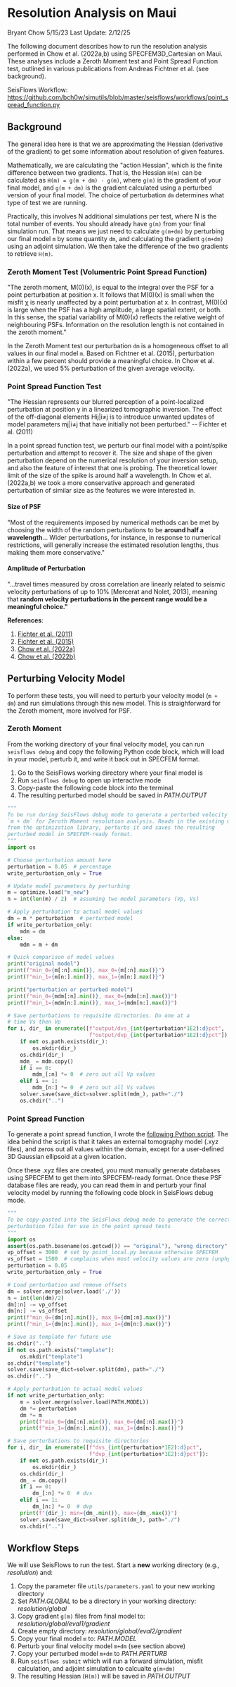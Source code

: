 # Resolution Analysis on Maui

Bryant Chow 
5/15/23
Last Update: 2/12/25

The following document describes how to run the resolution analysis performed in Chow et al. (2022a,b) 
using SPECFEM3D_Cartesian on Maui. These analyses include a Zeroth Moment test and Point Spread
Function test, outlined in various publications from Andreas Fichtner et al. (see background).

SeisFlows Workflow: https://github.com/bch0w/simutils/blob/master/seisflows/workflows/point_spread_function.py

## Background

The general idea here is that we are approximating the Hessian (derivative of the gradient) to get
some information about resolution of given features.

Mathematically, we are calculating the "action Hessian", which is the finite difference between two
gradients. That is, the Hessian `H(m)` can be calculated as `H(m) = g(m + dm) - g(m)`, where `g(m)`
is the gradient of your final model, and `g(m + dm)` is the gradient calculated using a perturbed
version of your final model. The choice of perturbation `dm` determines what type of test we 
are running.

Practically, this involves N additional simulations per test, where N is the total number of events. 
You should already have `g(m)` from your final simulation run. That means we just need to 
calculate `g(m+dm)` by perturbing our final model `m` by some quantity `dm`, and calculating the gradient 
`g(m+dm)` using an adjoint simulation. We then take the difference of the two gradients to retrieve `H(m)`.

### Zeroth Moment Test (Volumentric Point Spread Function)

"The zeroth moment, M(0)(x), is equal to the integral over the PSF for a point perturbation at position x. 
It follows that M(0)(x) is small when the misfit χ is nearly unaffected by a point perturbation at x. In 
contrast, M(0)(x) is large when the PSF has a high amplitude, a large spatial extent, or both. In this sense, 
the spatial variability of M(0)(x) reflects the relative weight of neighbouring PSFs. Information on the 
resolution length is not contained in the zeroth moment."

In the Zeroth Moment test our perturbation `dm` is a homogeneous offset to all values in our final model `m`.
Based on Fichtner et al. (2015), perturbation within a few percent should provide a meaningful choice. In
Chow et al. (2022a), we used 5\% perturbation of the given average velocity.

### Point Spread Function Test

"The Hessian represents our blurred perception of a point-localized perturbation at position 
y in a linearized tomographic inversion. The effect of the off-diagonal elements Hij|i≠j is 
to introduce unwanted updates of model parameters mj|i≠j that have initially not been perturbed." 
-- Fichter et al. (2011)

In a point spread function test, we perturb our final model with a point/spike perturbation and attempt
to recover it. The size and shape of the given perturbation depend on the numerical resolution of
your inversion setup, and also the feature of interest that one is probing. The theoretical lower limit 
of the size of the spike is around half a wavelength. In Chow et al. (2022a,b) we took a more conservative 
approach and generated perturbation of similar size as the features we were interested in.


#### Size of PSF 
"Most of the requirements imposed by numerical methods can be met by choosing the width of the random 
perturbations to be **around half a wavelength**... Wider perturbations, for instance, in response to numerical 
restrictions, will generally increase the estimated resolution lengths, thus making them more conservative." 

#### Amplitude of Perturbation
"...travel times measured by cross correlation are linearly related to seismic velocity 
perturbations of up to 10% [Mercerat and Nolet, 2013], meaning that **random velocity perturbations in the percent range 
would be a meaningful choice."** 

**References**:
1. [Fichter et al. (2011)](https://academic.oup.com/gji/article/187/3/1604/616815)
2. [Fichter et al. (2015)](https://agupubs.onlinelibrary.wiley.com/doi/full/10.1002/2015JB012106)
3. [Chow et al. (2022a)](https://agupubs.onlinelibrary.wiley.com/doi/10.1029/2021JB022865)
4. [Chow et al. (2022b)](https://agupubs.onlinelibrary.wiley.com/doi/10.1029/2021JB022866)

## Perturbing Velocity Model

To perform these tests, you will need to perturb your velocity model (`m + dm`) and run simulations through this new 
model. This is straighforward for the Zeroth moment, more involved for PSF.

### Zeroth Moment

From the working directory of your final velocity model, you can run `seisflows debug` and copy the following
Python code block, which will load in your model, perturb it, and write it back out in SPECFEM format.

1. Go to the SeisFlows working directory where your final model is
2. Run `seisflows debug` to open up interactive mode
3. Copy-paste the following code block into the terminal
4. The resulting perturbed model should be saved in *PATH.OUTPUT*

```python
"""
To be run during SeisFlows debug mode to generate a perturbed velocity model
`m + dm` for Zeroth Moment resolution analysis. Reads in the existing model
from the optimization library, perturbs it and saves the resulting 
perturbed model in SPECFEM-ready format.
"""
import os

# Choose perturbation amount here
perturbation = 0.05  # percentage
write_perturbation_only = True

# Update model parameters by perturbing
m = optimize.load("m_new")
n = int(len(m) / 2)  # assuming two model parameters (Vp, Vs)

# Apply perturbation to actual model values
dm = m * perturbation  # perturbed model
if write_perturbation_only:
    mdm = dm
else:
    mdm = m + dm

# Quick comparison of model values
print("original model")
print(f"min_0={m[:n].min()}, max_0={m[:n].max()}")
print(f"min_1={m[n:].min()}, max_1={m[n:].max()}")

print("perturbation or perturbed model")
print(f"min_0={mdm[:n].min()}, max_0={mdm[:n].max()}")
print(f"min_1={mdm[n:].min()}, max_1={mdm[n:].max()}")

# Save perturbations to requisite directories. Do one at a 
# time Vs then Vp
for i, dir_ in enumerate([f"output/dvs_{int(perturbation*1E2):d}pct", 
                          f"output/dvp_{int(perturbation*1E2):d}pct"]):
    if not os.path.exists(dir_):
        os.mkdir(dir_)
    os.chdir(dir_)
    mdm_ = mdm.copy()
    if i == 0:
        mdm_[:n] *= 0  # zero out all Vp values
    elif i == 1:
        mdm_[n:] *= 0  # zero out all Vs values
    solver.save(save_dict=solver.split(mdm_), path="./")
    os.chdir("..")
```

### Point Spread Function

To generate a point spread function, I wrote the [following Python script](https://github.com/bch0w/simutils/blob/master/meshing/point_local.py). 
The idea behind the script is that it takes an external tomography model (.xyz files), and zeros out all values within the domain, except for 
a user-defined 3D Gaussian ellipsoid at a given location.

Once these .xyz files are created, you must manually generate databases using SPECFEM to get them into SPECFEM-ready format. Once these
PSF database files are ready, you can read them in and perturb your final velocity model by running the following code block in 
SeisFlows debug mode.


```python
"""
To be copy-pasted into the SeisFlows debug mode to generate the correct 
perturbation files for use in the point spread tests
"""
import os
assert(os.path.basename(os.getcwd()) == "original"), "wrong directory"
vp_offset = 3000  # set by point_local.py because otherwise SPECFEM 
vs_offset = 1500  # complains when most velocity values are zero (unphysical)
perturbation = 0.05
write_perturbation_only = True

# Load perturbation and remove offsets
dm = solver.merge(solver.load('./'))
n = int(len(dm)/2)
dm[:n] -= vp_offset
dm[n:] -= vs_offset
print(f"min_0={dm[:n].min()}, max_0={dm[:n].max()}")
print(f"min_1={dm[n:].min()}, max_1={dm[n:].max()}")

# Save as template for future use
os.chdir("..")
if not os.path.exists("template"):
    os.mkdir("template")
os.chdir("template")
solver.save(save_dict=solver.split(dm), path="./")
os.chdir("..")

# Apply perturbation to actual model values
if not write_perturbation_only:
    m = solver.merge(solver.load(PATH.MODEL))
    dm *= perturbation
    dm *= m
    print(f"min_0={dm[:n].min()}, max_0={dm[:n].max()}")
    print(f"min_1={dm[n:].min()}, max_1={dm[n:].max()}")

# Save perturbations to requisite directories
for i, dir_ in enumerate([f"dvs_{int(perturbation*1E2):d}pct", 
                          f"dvp_{int(perturbation*1E2):d}pct"]):
    if not os.path.exists(dir_):
        os.mkdir(dir_)
    os.chdir(dir_)
    dm_ = dm.copy()
    if i == 0:
        dm_[:n] *= 0  # dvs
    elif i == 1:
        dm_[n:] *= 0  # dvp
    print(f"{dir_}: min={dm_.min()}, max={dm_.max()}")
    solver.save(save_dict=solver.split(dm_), path="./")
    os.chdir("..")
```

## Workflow Steps

We will use SeisFlows to run the test. Start a **new** working directory (e.g., *resolution*) and:

1) Copy the parameter file `utils/parameters.yaml` to your new working directory
2) Set *PATH.GLOBAL* to be a directory in your working directory: *resolution/global*
3) Copy gradient `g(m)` files from final model to: *resolution/global/eval1/gradient* 
4) Create empty directory: *resolution/global/eval2/gradient* 
5) Copy your final model `m` to: *PATH.MODEL*
6) Perturb your final velocity model `m+dm`  (see section above)
7) Copy your perturbed model `m+dm` to *PATH.PERTURB*
8) Run `seisflows submit` which will run a forward simulation, misfit calculation, and adjoint simulation to calcualte `g(m+dm)`
9) The resulting Hessian (`H(m)`) will be saved in *PATH.OUTPUT*

